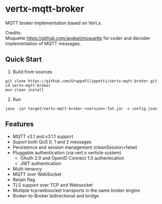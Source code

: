 vertx-mqtt-broker
=================

MQTT broker implementation based on Vert.x.

Credits:
<br/>
Moquette <a href="https://github.com/andsel/moquette">https://github.com/andsel/moquette</a>
for coder and decoder implementation of MQTT messages.
<br/>


Quick Start
-----------
1. Build from sources

```
git clone https://github.com/GruppoFilippetti/vertx-mqtt-broker.git
cd vertx-mqtt-broker
mvn clean install
```

2. Run 

```
java -jar target/vertx-mqtt-broker-<version>-fat.jar -c config.json
```

Features
----
* MQTT v3.1 and v3.1.1 support
* Suport both QoS 0, 1 and 2 messages
* Persistence and session management (cleanSession=false)
* Pluggable authentication (via vert.x verticle system)
    * OAuth 2.0 and OpenID Connect 1.0 authentication
    * JWT authentication
* Multi-tenancy
* MQTT over WebSocket
* Retain flag
* TLS support over TCP and Websocket
* Multiple tcp/websocket transports in the same broker engine
* Broker-to-Broker bidirectional and  bridge
